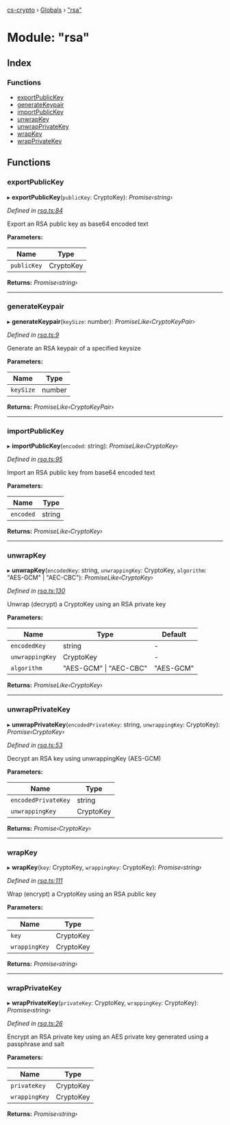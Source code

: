 [cs-crypto](../README.md) › [Globals](../globals.md) › ["rsa"](_rsa_.md)

# Module: "rsa"

## Index

### Functions

* [exportPublicKey](_rsa_.md#exportpublickey)
* [generateKeypair](_rsa_.md#generatekeypair)
* [importPublicKey](_rsa_.md#importpublickey)
* [unwrapKey](_rsa_.md#unwrapkey)
* [unwrapPrivateKey](_rsa_.md#unwrapprivatekey)
* [wrapKey](_rsa_.md#wrapkey)
* [wrapPrivateKey](_rsa_.md#wrapprivatekey)

## Functions

###  exportPublicKey

▸ **exportPublicKey**(`publicKey`: CryptoKey): *Promise‹string›*

*Defined in [rsa.ts:84](https://github.com/very-amused/CS-crypto/blob/8a5a356/src/rsa.ts#L84)*

Export an RSA public key as base64 encoded text

**Parameters:**

Name | Type |
------ | ------ |
`publicKey` | CryptoKey |

**Returns:** *Promise‹string›*

___

###  generateKeypair

▸ **generateKeypair**(`keySize`: number): *PromiseLike‹CryptoKeyPair›*

*Defined in [rsa.ts:9](https://github.com/very-amused/CS-crypto/blob/8a5a356/src/rsa.ts#L9)*

Generate an RSA keypair of a specified keysize

**Parameters:**

Name | Type |
------ | ------ |
`keySize` | number |

**Returns:** *PromiseLike‹CryptoKeyPair›*

___

###  importPublicKey

▸ **importPublicKey**(`encoded`: string): *PromiseLike‹CryptoKey›*

*Defined in [rsa.ts:95](https://github.com/very-amused/CS-crypto/blob/8a5a356/src/rsa.ts#L95)*

Import an RSA public key from base64 encoded text

**Parameters:**

Name | Type |
------ | ------ |
`encoded` | string |

**Returns:** *PromiseLike‹CryptoKey›*

___

###  unwrapKey

▸ **unwrapKey**(`encodedKey`: string, `unwrappingKey`: CryptoKey, `algorithm`: "AES-GCM" | "AEC-CBC"): *PromiseLike‹CryptoKey›*

*Defined in [rsa.ts:130](https://github.com/very-amused/CS-crypto/blob/8a5a356/src/rsa.ts#L130)*

Unwrap (decrypt) a CryptoKey using an RSA private key

**Parameters:**

Name | Type | Default |
------ | ------ | ------ |
`encodedKey` | string | - |
`unwrappingKey` | CryptoKey | - |
`algorithm` | "AES-GCM" &#124; "AEC-CBC" | "AES-GCM" |

**Returns:** *PromiseLike‹CryptoKey›*

___

###  unwrapPrivateKey

▸ **unwrapPrivateKey**(`encodedPrivateKey`: string, `unwrappingKey`: CryptoKey): *Promise‹CryptoKey›*

*Defined in [rsa.ts:53](https://github.com/very-amused/CS-crypto/blob/8a5a356/src/rsa.ts#L53)*

Decrypt an RSA key using unwrappingKey (AES-GCM)

**Parameters:**

Name | Type |
------ | ------ |
`encodedPrivateKey` | string |
`unwrappingKey` | CryptoKey |

**Returns:** *Promise‹CryptoKey›*

___

###  wrapKey

▸ **wrapKey**(`key`: CryptoKey, `wrappingKey`: CryptoKey): *Promise‹string›*

*Defined in [rsa.ts:111](https://github.com/very-amused/CS-crypto/blob/8a5a356/src/rsa.ts#L111)*

Wrap (encrypt) a CryptoKey using an RSA public key

**Parameters:**

Name | Type |
------ | ------ |
`key` | CryptoKey |
`wrappingKey` | CryptoKey |

**Returns:** *Promise‹string›*

___

###  wrapPrivateKey

▸ **wrapPrivateKey**(`privateKey`: CryptoKey, `wrappingKey`: CryptoKey): *Promise‹string›*

*Defined in [rsa.ts:26](https://github.com/very-amused/CS-crypto/blob/8a5a356/src/rsa.ts#L26)*

Encrypt an RSA private key using an AES private key generated using a passphrase and salt

**Parameters:**

Name | Type |
------ | ------ |
`privateKey` | CryptoKey |
`wrappingKey` | CryptoKey |

**Returns:** *Promise‹string›*
